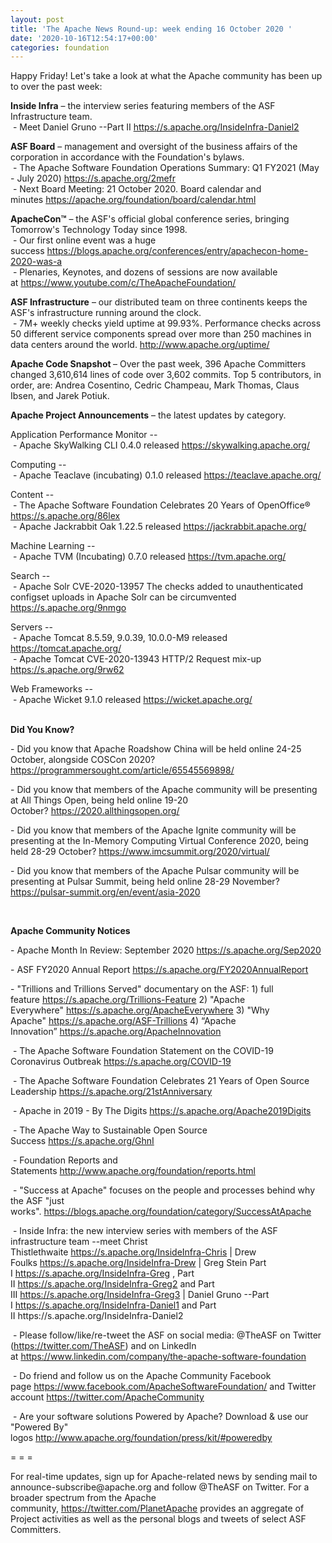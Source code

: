 ```yaml
---
layout: post
title: 'The Apache News Round-up: week ending 16 October 2020 '
date: '2020-10-16T12:54:17+00:00'
categories: foundation
---
```

<p></p><p></p><p>Happy Friday! Let's take a look at what the Apache community has been up to over the past week:</p><p><b><span class="il">Inside</span> <span class="il">Infra</span></b> – the interview series featuring members of the ASF Infrastructure team.<br>
&nbsp;- Meet Daniel Gruno --Part II <a href="https://s.apache.org/InsideInfra-Daniel2" target="_blank">https://s.apache.org/InsideInfra-Daniel2</a><span style="font-weight: 700;"></span></p><p><span style="font-weight: 700;">ASF Board</span>&nbsp;– management and oversight of the business affairs of the corporation in accordance with the Foundation's bylaws.<br>&nbsp;- The Apache Software Foundation <span class="il">Operations</span> <span class="il">Summary</span>: Q1 FY2021 (May - July 2020) <a href="https://s.apache.org/2mefr" rel="noreferrer" target="_blank" data-saferedirecturl="https://www.google.com/url?q=https://s.apache.org/2mefr&amp;source=gmail&amp;ust=1602847144197000&amp;usg=AFQjCNHnWfruycIUZgVWlE7BihZqF33l0Q">https://s.apache.org/2mefr</a><br>&nbsp;- Next Board Meeting: 21 October 2020. Board calendar and minutes&nbsp;<a href="https://apache.org/foundation/board/calendar.html" target="_blank">https://apache.org/foundation/board/calendar.html</a></p><p></p><p><span style="font-weight: 700;">ApacheCon™</span>&nbsp;– the ASF's official global conference series, bringing Tomorrow's Technology Today since 1998.<br>&nbsp;-&nbsp;Our first online event was a huge success&nbsp;<a href="https://blogs.apache.org/conferences/entry/apachecon-home-2020-was-a" target="_blank">https://blogs.apache.org/conferences/entry/apachecon-home-2020-was-a</a>&nbsp;<br>&nbsp;- Plenaries, Keynotes, and dozens of sessions are now available at&nbsp;<a href="https://www.youtube.com/c/TheApacheFoundation/" target="_blank">https://www.youtube.com/c/TheApacheFoundation/</a>&nbsp;</p><p><span style="font-weight: 700;">ASF Infrastructure</span>&nbsp;– our distributed team on three continents keeps the ASF's infrastructure running around the clock.<br>&nbsp;- 7M+ weekly checks yield uptime at 99.93%. Performance checks across 50 different service components spread over more than 250 machines in data centers around the world.&nbsp;<a href="http://www.apache.org/uptime/" target="_blank">http://www.apache.org/uptime/</a><br></p><p><span style="font-weight: 700;">Apache Code Snapshot&nbsp;</span>– Over the past week, 396 Apache Committers changed 3,610,614 lines of code over 3,602 commits. Top 5 contributors, in order, are: Andrea Cosentino, Cedric Champeau, Mark Thomas, Claus Ibsen, and Jarek Potiuk. &nbsp; <br></p><p><span style="font-weight: 700;">Apache Project Announcements</span>&nbsp;– the latest updates by category.</p><p>Application Performance Monitor --<br>
&nbsp;- Apache <span class="il">SkyWalking</span> CLI 0.4.0 released <a href="https://skywalking.apache.org/" rel="noreferrer" target="_blank" data-saferedirecturl="https://www.google.com/url?q=https://skywalking.apache.org/&amp;source=gmail&amp;ust=1602847633899000&amp;usg=AFQjCNH8tanS0K-4mz2pCKa8CSyHq4RTbg">https://<span class="il">skywalking</span>.apache.org/</a></p>Computing --<br>&nbsp;- Apache Teaclave (incubating) 0.1.0 released <a href="https://teaclave.apache.org/" target="_blank">https://teaclave.apache.org/</a><p></p><p>Content --<br>&nbsp;- The Apache Software Foundation Celebrates 20 Years of OpenOffice® <a href="https://s.apache.org/86lex" rel="noreferrer" target="_blank" data-saferedirecturl="https://www.google.com/url?q=https://s.apache.org/86lex&amp;source=gmail&amp;ust=1602847144176000&amp;usg=AFQjCNHyPKMd97GdrmZFadU1p-ooZVrc2g">https://s.apache.org/86lex</a> <br>&nbsp;- Apache Jackrabbit Oak 1.22.5 released <a href="https://jackrabbit.apache.org/" target="_blank">https://jackrabbit.apache.org/</a></p>Machine Learning --<br>&nbsp;- Apache <span class="il">TVM</span> (Incubating) 0.7.0 released <a href="https://tvm.apache.org/" rel="noreferrer" target="_blank" data-saferedirecturl="https://www.google.com/url?q=https://tvm.apache.org/&amp;source=gmail&amp;ust=1602847186917000&amp;usg=AFQjCNEQ9KNwfkCMDMqMfDcWau1ST4okPw">https://<span class="il">tvm</span>.apache.org/</a><p></p>Search --<br>&nbsp;- Apache <span class="il">Solr</span> CVE-2020-13957 The checks added to unauthenticated configset uploads in Apache Solr can be circumvented <a href="https://s.apache.org/9nmgo">https://s.apache.org/9nmgo</a>
<p></p><p></p><p>Servers --<br>&nbsp;-&nbsp;Apache <span class="il">Tomcat</span> 8.5.59, 9.0.39, 10.0.0-M9 released <a href="https://tomcat.apache.org/" rel="noreferrer" target="_blank" data-saferedirecturl="https://www.google.com/url?q=https://tomcat.apache.org/&amp;source=gmail&amp;ust=1602847172724000&amp;usg=AFQjCNHyCWq7tBDk7MSdm0Q1G7emTMVTMA">https://<span class="il">tomcat</span>.apache.org/</a><br>&nbsp;- Apache <span class="il">Tomcat CVE-2020-13943 HTTP/2 Request mix-up <a href="https://s.apache.org/9rw62" target="_blank">https://s.apache.org/9rw62</a></span></p><p><span class="il"></span>Web Frameworks --<br>&nbsp;- Apache <span class="il">Wicket</span> 9.1.0 released <a href="https://wicket.apache.org/" rel="noreferrer" target="_blank" data-saferedirecturl="https://www.google.com/url?q=https://wicket.apache.org/&amp;source=gmail&amp;ust=1602847162450000&amp;usg=AFQjCNHb7wnG89NTwxgnnslk54R5WZaRZw">https://<span class="il">wicket</span>.apache.org/</a></p><p><span style="font-weight: 700;"><br>Did You Know?</span></p><p></p><p></p><p></p><p>- Did you know that Apache Roadshow China will be held online 24-25 October, alongside COSCon 2020? <a href="https://programmersought.com/article/65545569898/" target="_blank">https://programmersought.com/article/65545569898/</a>&nbsp;</p><p>- Did you know that members of the Apache community will be presenting at All Things Open, being held online 19-20 October?&nbsp;<a href="https://2020.allthingsopen.org/" target="_blank">https://2020.allthingsopen.org/</a>&nbsp;&nbsp;</p><p>- Did you know that members of the Apache Ignite community will be presenting at the In-Memory Computing Virtual Conference 2020, being held 28-29 October? <a href="https://www.imcsummit.org/2020/virtual/" target="_blank">https://www.imcsummit.org/2020/virtual/</a> <br></p><p>- Did you know that members of the Apache Pulsar community will be presenting at Pulsar Summit, being held online 28-29 November? <a href="https://pulsar-summit.org/en/event/asia-2020" target="_blank">https://pulsar-summit.org/en/event/asia-2020</a> <br></p><p><span style="font-weight: 700;"><br></span></p><p><span style="font-weight: 700;">Apache Community Notices</span><br></p><p>- Apache Month In Review: September 2020&nbsp;<a href="https://s.apache.org/Sep2020" rel="noreferrer" target="_blank" data-saferedirecturl="https://www.google.com/url?q=https://s.apache.org/Aug2020&amp;source=gmail&amp;ust=1599214965682000&amp;usg=AFQjCNETk62nvU-_ajNy-ZS5tOCQkUXL1w">https://s.apache.org/Sep2020</a></p><p>- ASF FY2020 Annual Report&nbsp;<a href="https://s.apache.org/FY2020AnnualReport" target="_blank">https://s.apache.org/FY2020AnnualReport</a>&nbsp;</p><p>- "Trillions and Trillions Served" documentary on the ASF: 1) full feature&nbsp;<a href="https://s.apache.org/Trillions-Feature" target="_blank">https://s.apache.org/Trillions-Feature</a>&nbsp;2) "Apache Everywhere"&nbsp;<a href="https://s.apache.org/ApacheEverywhere" target="_blank">https://s.apache.org/ApacheEverywhere</a>&nbsp;3) "Why Apache"&nbsp;<a href="https://s.apache.org/ASF-Trillions" target="_blank">https://s.apache.org/ASF-Trillions</a>&nbsp;4)&nbsp;“Apache Innovation”&nbsp;<a href="https://s.apache.org/ApacheInnovation" target="_blank">https://s.apache.org/ApacheInnovation</a>&nbsp;</p><p>&nbsp;- The Apache Software Foundation Statement on the COVID-19 Coronavirus Outbreak&nbsp;<a href="https://s.apache.org/COVID-19" target="_blank">https://s.apache.org/COVID-19</a>&nbsp;&nbsp;</p><p>&nbsp;- The Apache Software Foundation Celebrates 21 Years of Open Source Leadership&nbsp;<a href="https://s.apache.org/21stAnniversary" rel="noreferrer" target="_blank" data-saferedirecturl="https://www.google.com/url?q=https://s.apache.org/21stAnniversary&amp;source=gmail&amp;ust=1586580638108000&amp;usg=AFQjCNHhBfHrSsg8TFX4Lwsa4GFZdonhcA">https://s.apache.org/21stAnniv<wbr>ersary</a></p><p>&nbsp;- Apache in 2019 - By The Digits&nbsp;<a href="https://s.apache.org/Apache2019Digits">https://s.apache.org/Apache2019Digits</a></p><p>&nbsp;- The Apache Way to Sustainable Open Source Success&nbsp;<a href="https://s.apache.org/GhnI">https://s.apache.org/GhnI</a></p><p>&nbsp;- Foundation Reports and Statements&nbsp;<a href="http://www.apache.org/foundation/reports.html" target="_blank">http://www.apache.org/foundation/reports.html</a><br></p><p>&nbsp;- "Success at Apache" focuses on the people and processes behind why the ASF "just works".&nbsp;<a href="https://blogs.apache.org/foundation/category/SuccessAtApache" target="_blank">https://blogs.apache.org/foundation/category/SuccessAtApache</a><br></p><div><p>&nbsp;- Inside Infra: the new interview series with members of the ASF infrastructure team --meet Christ Thistlethwaite&nbsp;<a href="https://s.apache.org/InsideInfra-Chris" target="_blank">https://s.apache.org/InsideInfra-Chris</a>&nbsp;| Drew Foulks&nbsp;<a href="https://s.apache.org/InsideInfra-Drew" rel="noreferrer" target="_blank" data-saferedirecturl="https://www.google.com/url?q=https://s.apache.org/InsideInfra-Drew&amp;source=gmail&amp;ust=1588339104628000&amp;usg=AFQjCNF9dVEn48pV7o9HBG14sP9uprU8Xw">https://s.apache.org/InsideInf<wbr>ra-Drew</a>&nbsp;| Greg Stein Part I&nbsp;<a href="https://s.apache.org/InsideInfra-Greg" target="_blank">https://s.apache.org/InsideInfra-Greg</a>&nbsp;, Part II&nbsp;<a href="https://s.apache.org/InsideInfra-Greg2" target="_blank">https://s.apache.org/InsideInfra-Greg2</a>&nbsp;and Part III&nbsp;<a href="https://s.apache.org/InsideInfra-Greg3" target="_blank">https://s.apache.org/InsideInfra-Greg3</a>&nbsp;| Daniel Gruno --Part I&nbsp;<a href="https://s.apache.org/InsideInfra-Daniel1" target="_blank">https://s.apache.org/InsideInfra-Daniel1</a>&nbsp;and Part II&nbsp;https://s.apache.org/InsideInfra-Daniel2&nbsp;<br></p></div><div><p>&nbsp;- Please follow/like/re-tweet the ASF on social media: @TheASF on Twitter (<a href="https://twitter.com/TheASF">https://twitter.com/TheASF</a>) and on LinkedIn at&nbsp;<a href="https://www.linkedin.com/company/the-apache-software-foundation">https://www.linkedin.com/company/the-apache-software-foundation</a></p><p>&nbsp;- Do friend and follow us on the Apache Community Facebook page&nbsp;<a href="https://www.facebook.com/ApacheSoftwareFoundation/">https://www.facebook.com/ApacheSoftwareFoundation/</a>&nbsp;and Twitter account&nbsp;<a href="https://twitter.com/ApacheCommunity">https://twitter.com/ApacheCommunity</a></p></div><div>&nbsp;- Are your software solutions Powered by Apache? Download &amp; use our "Powered By" logos&nbsp;<a href="http://www.apache.org/foundation/press/kit/#poweredby" target="_blank">http://www.apache.org/foundation/press/kit/#poweredby</a><br></div><p><span class="LrzXr"></span><span class="LrzXr"></span></p><div><p>= = =</p><p>For real-time updates, sign up for Apache-related news by sending mail to announce-subscribe@apache.org and follow @TheASF on Twitter. For a broader spectrum from the Apache community,&nbsp;<a href="https://twitter.com/PlanetApache">https://twitter.com/PlanetApache</a>&nbsp;provides an aggregate of Project activities as well as the personal blogs and tweets of select ASF Committers.</p></div><p></p><p></p>
